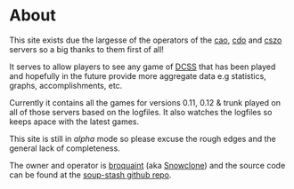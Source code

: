 # About

This site exists due the largesse of the operators of the [cao][cao],
[cdo][cdo] and [cszo][cszo] servers so a big thanks to them first of
all!

It serves to allow players to see any game of
[DCSS][cdo] that has been played and hopefully in
the future provide more aggregate data e.g statistics, graphs,
accomplishments, etc.

Currently it contains all the games for versions 0.11, 0.12 & trunk
played on all of those servers based on the logfiles. It also watches
the logfiles so keeps apace with the latest games.

This site is still in *alpha* mode so please excuse the rough edges
and the general lack of completeness.

The owner and operator is [broquaint](mailto:broquaint@broquaint.com)
(aka [Snowclone][myplayer]) and the source code can be found at
the [soup-stash github repo][repo].

[cao]: http://crawl.akrasiac.org/ "crawl.akrasiac.org"
[cdo]: https://crawl.develz.org/ "crawl.develz.org"
[cszo]: https://crawl.s-z.org/ "crawl.s-z.org"
[myplayer]: http://soupstash.broquaint.com/users/unclaimed/players/Snowclone-crawl
[repo]: https://github.com/broquaint/soup-stash
